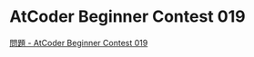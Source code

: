 AtCoder Beginner Contest 019
===

[問題 - AtCoder Beginner Contest 019](https://atcoder.jp/contests/abc019/tasks)
